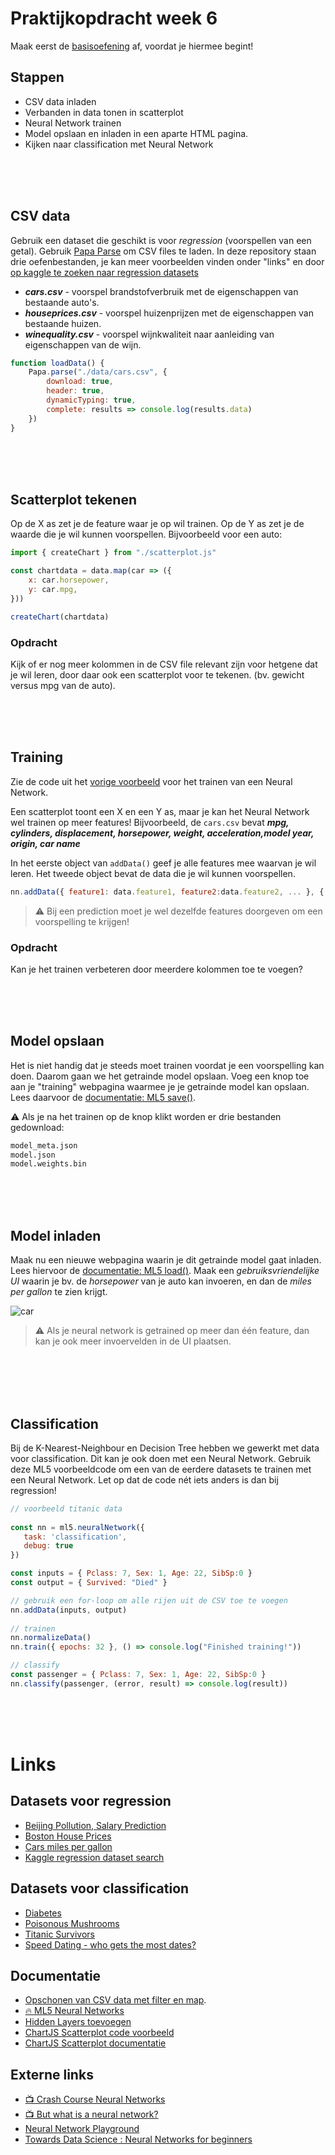 
# Praktijkopdracht week 6

Maak eerst de [basisoefening](./README.md) af, voordat je hiermee begint!

## Stappen

  - CSV data inladen
  - Verbanden in data tonen in scatterplot
  - Neural Network trainen
  - Model opslaan en inladen in een aparte HTML pagina.
  - Kijken naar classification met Neural Network


<br>
<br>
<br>

## CSV data

Gebruik een dataset die geschikt is voor *regression* (voorspellen van een getal). Gebruik [Papa Parse](https://www.papaparse.com) om CSV files te laden. In deze repository staan drie oefenbestanden, je kan meer voorbeelden vinden onder "links" en door [op kaggle te zoeken naar regression datasets](https://www.kaggle.com/search?q=tag%3A%22regression%22+in%3Adatasets)

- ***cars.csv*** - voorspel brandstofverbruik met de eigenschappen van bestaande auto's.
- ***houseprices.csv*** - voorspel huizenprijzen met de eigenschappen van bestaande huizen.
- ***winequality.csv*** - voorspel wijnkwaliteit naar aanleiding van eigenschappen van de wijn.

```javascript
function loadData() {
    Papa.parse("./data/cars.csv", {
        download: true,
        header: true, 
        dynamicTyping: true,
        complete: results => console.log(results.data)
    })
}
```

<br>
<br>
<br>

## Scatterplot tekenen 

Op de X as zet je de feature waar je op wil trainen. Op de Y as zet je de waarde die je wil kunnen voorspellen. Bijvoorbeeld voor een auto:

```javascript
import { createChart } from "./scatterplot.js"

const chartdata = data.map(car => ({
    x: car.horsepower,
    y: car.mpg,
}))

createChart(chartdata)
```
### Opdracht

Kijk of er nog meer kolommen in de CSV file relevant zijn voor hetgene dat je wil leren, door daar ook een scatterplot voor te tekenen. (bv. gewicht versus mpg van de auto).

<br>
<br>
<br>

## Training

Zie de code uit het [vorige voorbeeld](./README.md) voor het trainen van een Neural Network.

Een scatterplot toont een X en een Y as, maar je kan het Neural Network wel trainen op meer features! Bijvoorbeeld, de `cars.csv` bevat ***mpg, cylinders, displacement, horsepower, weight, acceleration,model year, origin, car name***

In het eerste object van `addData()` geef je alle features mee waarvan je wil leren. Het tweede object bevat de data die je wil kunnen voorspellen.

```javascript
nn.addData({ feature1: data.feature1, feature2:data.feature2, ... }, { label: data.label })
```
> ⚠️ Bij een prediction moet je wel dezelfde features doorgeven om een voorspelling te krijgen!

### Opdracht

Kan je het trainen verbeteren door meerdere kolommen toe te voegen?

<br>
<Br>
<br>

## Model opslaan

Het is niet handig dat je steeds moet trainen voordat je een voorspelling kan doen. Daarom gaan we het getrainde model opslaan. Voeg een knop toe aan je "training" webpagina waarmee je je getrainde model kan opslaan. Lees daarvoor de [documentatie: ML5 save()](https://learn.ml5js.org/#/reference/neural-network?id=save).

⚠️ Als je na het trainen op de knop klikt worden er drie bestanden gedownload:
```bash
model_meta.json
model.json
model.weights.bin
```
<br>
<br>
<br>

## Model inladen

Maak nu een nieuwe webpagina waarin je dit getrainde model gaat inladen. Lees hiervoor de [documentatie: ML5 load()](https://learn.ml5js.org/#/reference/neural-network?id=load). Maak een *gebruiksvriendelijke UI* waarin je bv. de *horsepower* van je auto kan invoeren, en dan de *miles per gallon* te zien krijgt.

![car](../images/carpredict.png)

> ⚠️ Als je neural network is getrained op meer dan één feature, dan kan je ook meer invoervelden in de UI plaatsen.

<br>
<br>
<br>
<br>

## Classification 

Bij de K-Nearest-Neighbour en Decision Tree hebben we gewerkt met data voor classification. Dit kan je ook doen met een Neural Network. Gebruik deze ML5 voorbeeldcode om een van de eerdere datasets te trainen met een Neural Network. Let op dat de code nét iets anders is dan bij regression!
  
```javascript
// voorbeeld titanic data
  
const nn = ml5.neuralNetwork({
   task: 'classification',
   debug: true
})

const inputs = { Pclass: 7, Sex: 1, Age: 22, SibSp:0 }
const output = { Survived: "Died" }

// gebruik een for-loop om alle rijen uit de CSV toe te voegen
nn.addData(inputs, output)
  
// trainen
nn.normalizeData()
nn.train({ epochs: 32 }, () => console.log("Finished training!"))

// classify
const passenger = { Pclass: 7, Sex: 1, Age: 22, SibSp:0 }
nn.classify(passenger, (error, result) => console.log(result))
```

<br>
<br>
<br>



# Links

## Datasets voor regression

- [Beijing Pollution, Salary Prediction](https://www.kaggle.com/ahmettezcantekin/beginner-dataset-v2)
- [Boston House Prices](https://www.kaggle.com/vikrishnan/boston-house-prices)
- [Cars miles per gallon](https://www.kaggle.com/uciml/autompg-dataset)
- [Kaggle regression dataset search](https://www.kaggle.com/search?q=tag%3A%22regression%22+in%3Adatasets)
  
## Datasets voor classification
  
- [Diabetes](https://github.com/HR-CMGT/PRG08-2021-2022/blob/main/week5/oefening/data/diabetes.csv)
- [Poisonous Mushrooms](https://github.com/HR-CMGT/PRG08-2021-2022/blob/main/week5/oefening/data/mushrooms.csv)
- [Titanic Survivors](https://github.com/HR-CMGT/PRG08-2021-2022/blob/main/week5/oefening/data/titanic.csv)
- [Speed Dating - who gets the most dates?](https://www.kaggle.com/datasets/annavictoria/speed-dating-experiment)

## Documentatie

- [Opschonen van CSV data met filter en map](https://github.com/HR-CMGT/PRG08-2020-2021/blob/main/snippets/csv.md).
- [🔥 ML5 Neural Networks](https://learn.ml5js.org/#/reference/neural-network)
- [Hidden Layers toevoegen](https://github.com/HR-CMGT/PRG08-2021-2022/blob/main/snippets/layers.md)
- [ChartJS Scatterplot code voorbeeld](https://github.com/HR-CMGT/PRG08-2021-2022/blob/main/snippets/scatterplot.md)
- [ChartJS Scatterplot documentatie](https://www.chartjs.org/docs/latest/charts/scatter.html)

## Externe links

- [📺 Crash Course Neural Networks](https://www.youtube.com/watch?v=JBlm4wnjNMY)
- [📺  But what is a neural network?](https://www.youtube.com/watch?v=aircAruvnKk)
- [Neural Network Playground](https://playground.tensorflow.org/)
- [Towards Data Science : Neural Networks for beginners](https://towardsdatascience.com/a-beginners-guide-to-neural-networks-d5cf7e369a13)
